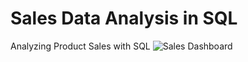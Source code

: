 # Sales Data Analysis in SQL
Analyzing Product Sales with SQL
![Sales Dashboard]([image_url](https://github.com/didemch/salesdata/blob/main/Sales%20Dashboard.png))
